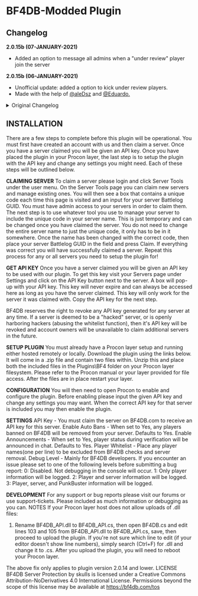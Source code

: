 # BF4DB-Modded Plugin

## Changelog

**2.0.15b (07-JANUARY-2021)**
  - Added an option to message all admins when a "under review" player join the server

**2.0.15b (06-JANUARY-2021)**
  - Unofficial update: added a option to kick under review players.
  - Made with the help of [@aleDsz](https://github.com/aleDsz) and [@Eduardo.](https://github.com/the-eduardo)
        
        
<details><summary> Original Changelog </summary>
<p>

	2.0.15 (19-JULY-2020)
	- Update to kick method.
	
	
	2.0.14 (13-JUNE-2020)
	- Added VPN checking, credits to Russao.
	

	2.0.13 (27-DECEMBER-2019)
	- Fixed issue with running on ProCon version 1.5.3.1.
	

	2.0.12 (02-OCTOBER-2018)
	- Threading rewrite
	

	2.0.11 (17-SEPTEMBER-2018)
	- Small performance fix
	

	2.0.9 (18-OCTOBER-2017)
	- Changed wording
	

	2.0.8 (22-AUGUST-2017)
	- Fix for !check command
	

	2.0.7 (20-AUGUST-2017)
	- Fixed an issue with weapon reporting
	

	2.0.5 (19-AUGUST-2017)
	- Added options to enable clean and whitelisted player announcements
	

	2.0.4 (15-AUGUST-2017)
	- Added plugin versioning and improved load times around the board
	

	2.0.3 (27-JULY-2017)
	- ReMoVeD kIcKs On OfFiCiAl SeRvErS bEcAuSe DiCe/Ea
	

	2.0.2 (21-JULY-2017)
	- Fixed player kicks on official servers
	- Bug fixes
	

	2.0.1 (17-JULY-2017)
	- Optimized plugin performance
	- Added proper AdKats support
	- Reduced debug spam
	
	

	1.0.0 (25-MAY-2017)
	- initial version
</p>
</details>




## INSTALLATION 

There are a few steps to complete before this plugin will be operational. You must first have created an account with us and then claim a server. Once you have a server claimed you will be given an API key. Once you have placed the plugin in your Procon layer, the last step is to setup the plugin with the API key and change any settings you might need. Each of these steps will be outlined below.

**CLAIMING SERVER**
To claim a server please login and click Server Tools under the user menu. On the Server Tools page you can claim new servers and manage existing ones. You will then see a box that contains a unique code each time this page is visited and an input for your server Battlelog GUID. You must have admin access to your servers in order to claim them. The next step is to use whatever tool you use to manage your server to include the unique code in your server name. This is just temporary and can be changed once you have claimed the server. You do not need to change the entire server name to just the unique code, it only has to be in it somewhere. Once the name has been changed with the correct code, then place your server Battlelog GUID in the field and press Claim. If everything was correct you will have successfully claimed a server. Repeat this process for any or all servers you need to setup the plugin for! 

**GET API KEY**
Once you have a server claimed you will be given an API key to be used with our plugin. To get this key visit your Servers page under Settings and click on the API Key button next to the server. A box will pop-up with your API key. This key will never expire and can always be accessed here as long as you have the server claimed. This key will only work for the server it was claimed with. Copy the API key for the next step.

BF4DB reserves the right to revoke any API key generated for any server at any time. If a server is deemed to be a "hacked" server, or is openly harboring hackers (abusing the whitelist function), then it's API key will be revoked and account owners will be unavailable to claim additional servers in the future. 

**SETUP PLUGIN**
You must already have a Procon layer setup and running either hosted remotely or locally. Download the plugin using the links below. It will come in a .zip file and contain two files within. Unzip this and place both the included files in the Plugins\BF4 folder on your Procon layer filesystem. Please refer to the Procon manual or your layer provided for file access. After the files are in place restart your layer. 

**CONFIGURATION**
You will then need to open Procon to enable and configure the plugin. Before enabling please input the given API key and change any settings you may want. When the correct API key for that server is included you may then enable the plugin.

**SETTINGS**
API Key -
You must claim the server on BF4DB.com to receive an API key for this server.
Enable Auto Bans -
When set to Yes, any players banned on BF4DB will be removed from your server. Defaults to Yes.
Enable Announcements -
When set to Yes, player status during verification will be announced in chat. Defaults to Yes.
Player Whitelist -
Place any player names(one per line) to be excluded from BF4DB checks and server removal.
Debug Level -
Mainly for BF4DB developers. If you encounter an issue please set to one of the following levels before submitting a bug report:
0: Disabled. Not debugging in the console will occur.
1: Only player information will be logged.
2: Player and server information will be logged.
3: Player, server, and PunkBuster information will be logged. 

**DEVELOPMENT**
For any support or bug reports please visit our forums or use  support-tickets. Please included as much information or debugging as you can. 
NOTES
If your Procon layer host does not allow uploads of .dll files:

1) Rename BF4DB_API.dll to BF4DB_API.cs, then open BF4DB.cs and edit lines 103 and 105 from BF4DB_API.dll to BF4DB_API.cs, save, then proceed to upload the plugin. If you're not sure which line to edit (if your editor doesn't show line numbers), simply search (Ctrl+F) for .dll and change it to .cs. After you upload the plugin, you will need to reboot your Procon layer.

The above fix only applies to plugin version 2.0.14 and lower. 
LICENSE
BF4DB Server Protection by skuIIs is licensed under a Creative Commons Attribution-NoDerivatives 4.0 International License.
Permissions beyond the scope of this license may be available at https://bf4db.com/tos

